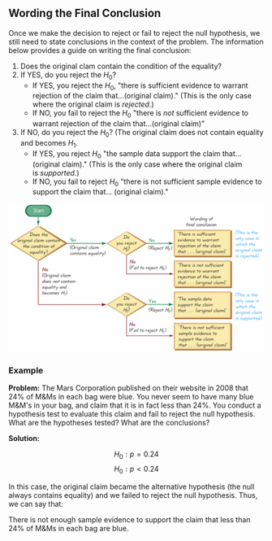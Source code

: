 ## Wording the Final Conclusion

Once we make the decision to reject or fail to reject the null hypothesis, we still need to state conclusions in the context of the problem. The information below provides a guide on writing the final conclusion:

1. Does the original clam contain the condition of the equality?
2. If YES, do you reject the $H_{0}$?
    - If YES, you reject the $H_{0}$, "there is sufficient evidence to warrant rejection of the claim that...(original claim)." (This is the only case where the original claim is _rejected._)
    - If NO, you fail to reject the $H_{0}$ "there is _not_ sufficient evidence to warrant rejection of the claim that...(original claim)"
3. If NO, do you reject the $H_{0}$? (The original claim does not contain equality and becomes $H_{1}$.
    - If YES, you reject $H_{0}$ "the sample data support the claim that...(original claim)." (This is the only case where the original claim is _supported._)
    - If NO, you fail to reject $H_{0}$ "there is not sufficient sample evidence to support the claim that... (original claim)."

![](./Resources/wording_the_final_conclusion.png)

### Example

**Problem:** The Mars Corporation published on their website in 2008 that 24% of M&Ms in each bag were blue. You never seem to have many blue M&M's in your bag, and claim that it is in fact less than 24%. You conduct a hypothesis test to evaluate this claim and fail to reject the null hypothesis. What are the hypotheses tested? What are the conclusions?

**Solution:**

$$H_{0}:p=0.24$$
$$H_{0}:p<0.24$$

In this case, the original claim became the alternative hypothesis (the null always contains equality) and we failed to reject the null hypothesis. Thus, we can say that:

There is not enough sample evidence to support the claim that less than 24% of M&Ms in each bag are blue.
